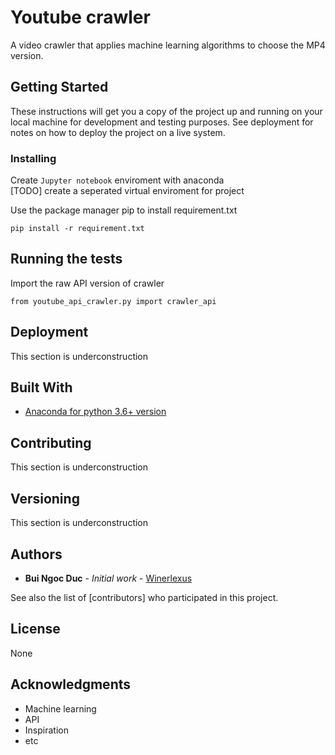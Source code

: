# Youtube crawler

A video crawler that applies machine learning algorithms to choose the MP4 version.

## Getting Started

These instructions will get you a copy of the project up and running on your local machine for development and testing purposes. See deployment for notes on how to deploy the project on a live system.


### Installing

Create `Jupyter notebook` enviroment with anaconda  
[TODO] create a seperated virtual enviroment for project

Use the package manager pip to install requirement.txt

```
pip install -r requirement.txt
```


## Running the tests

Import the raw API version of crawler 

`from youtube_api_crawler.py import crawler_api`


## Deployment

This section is underconstruction

## Built With

- [Anaconda for python 3.6+ version](https://www.anaconda.com/download/)


## Contributing

This section is underconstruction

## Versioning

This section is underconstruction 

## Authors

* **Bui Ngoc Duc** - *Initial work* - [Winerlexus](https://github.com/winerlexus)

See also the list of [contributors] who participated in this project.

## License

None

## Acknowledgments

* Machine learning
* API
* Inspiration
* etc
